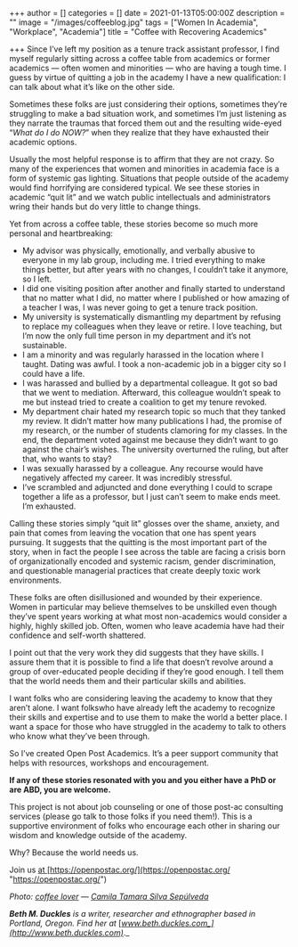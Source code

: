 +++
author = []
categories = []
date = 2021-01-13T05:00:00Z
description = ""
image = "/images/coffeeblog.jpg"
tags = ["Women In Academia", "Workplace", "Academia"]
title = "Coffee with Recovering Academics"

+++
Since I’ve left my position as a tenure track assistant professor, I find myself regularly sitting across a coffee table from academics or former academics — often women and minorities — who are having a tough time. I guess by virtue of quitting a job in the academy I have a new qualification: I can talk about what it’s like on the other side.

Sometimes these folks are just considering their options, sometimes they’re struggling to make a bad situation work, and sometimes I’m just listening as they narrate the traumas that forced them out and the resulting wide-eyed “_What do I do NOW?_” when they realize that they have exhausted their academic options.

Usually the most helpful response is to affirm that they are not crazy. So many of the experiences that women and minorities in academia face is a form of systemic gas lighting. Situations that people outside of the academy would find horrifying are considered typical. We see these stories in academic “quit lit” and we watch public intellectuals and administrators wring their hands but do very little to change things.

Yet from across a coffee table, these stories become so much more personal and heartbreaking:

* My advisor was physically, emotionally, and verbally abusive to everyone in my lab group, including me. I tried everything to make things better, but after years with no changes, I couldn’t take it anymore, so I left.
* I did one visiting position after another and finally started to understand that no matter what I did, no matter where I published or how amazing of a teacher I was, I was never going to get a tenure track position.
* My university is systematically dismantling my department by refusing to replace my colleagues when they leave or retire. I love teaching, but I’m now the only full time person in my department and it’s not sustainable.
* I am a minority and was regularly harassed in the location where I taught. Dating was awful. I took a non-academic job in a bigger city so I could have a life.
* I was harassed and bullied by a departmental colleague. It got so bad that we went to mediation. Afterward, this colleague wouldn’t speak to me but instead tried to create a coalition to get my tenure revoked.
* My department chair hated my research topic so much that they tanked my review. It didn’t matter how many publications I had, the promise of my research, or the number of students clamoring for my classes. In the end, the department voted against me because they didn’t want to go against the chair’s wishes. The university overturned the ruling, but after that, who wants to stay?
* I was sexually harassed by a colleague. Any recourse would have negatively affected my career. It was incredibly stressful.
* I’ve scrambled and adjuncted and done everything I could to scrape together a life as a professor, but I just can’t seem to make ends meet. I’m exhausted.

Calling these stories simply “quit lit” glosses over the shame, anxiety, and pain that comes from leaving the vocation that one has spent years pursuing. It suggests that the quitting is the most important part of the story, when in fact the people I see across the table are facing a crisis born of organizationally encoded and systemic racism, gender discrimination, and questionable managerial practices that create deeply toxic work environments.

These folks are often disillusioned and wounded by their experience. Women in particular may believe themselves to be unskilled even though they’ve spent years working at what most non-academics would consider a highly, highly skilled job. Often, women who leave academia have had their confidence and self-worth shattered.

I point out that the very work they did suggests that they have skills. I assure them that it is possible to find a life that doesn’t revolve around a group of over-educated people deciding if they’re good enough. I tell them that the world needs them and their particular skills and abilities.

I want folks who are considering leaving the academy to know that they aren’t alone. I want folkswho have already left the academy to recognize their skills and expertise and to use them to make the world a better place. I want a space for those who have struggled in the academy to talk to others who know what they’ve been through.

So I’ve created Open Post Academics. It’s a peer support community that helps with resources, workshops and encouragement.

**If any of these stories resonated with you and you either have a PhD or are ABD, you are welcome.**

This project is not about job counseling or one of those post-ac consulting services (please go talk to those folks if you need them!). This is a supportive environment of folks who encourage each other in sharing our wisdom and knowledge outside of the academy.

Why? Because the world needs us.

Join us [at ](https://openpostac.org/)[https://openpostac.org/](https://openpostac.org/ "https://openpostac.org/")

_Photo:_ [_coffee lover_](https://flic.kr/p/nQk8ia) _—_ [_Camila Tamara Silva Sepúlveda_](https://www.flickr.com/photos/akane2011/)

**_Beth M. Duckles_** _is a writer, researcher and ethnographer based in Portland, Oregon. Find her at_ [_www.beth.duckles.com_](http://www.beth.duckles.com)_._